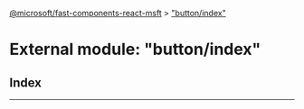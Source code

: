 [@microsoft/fast-components-react-msft](../README.md) > ["button/index"](../modules/_button_index_.md)

# External module: "button/index"

## Index

---

